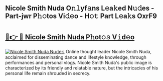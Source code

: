 ## Nicole Smith Nuda O𝚗𝚕yf𝚊ns L𝚎a𝚔ed N𝚞𝚍es - Part-jwr P𝚑𝚘tos Vi𝚍𝚎o - H𝚘𝚝 Part L𝚎a𝚔s OxrF9

# <h2><a href="http://kfaclc.oniu.top/?m=Nicole+Smith+Nuda">🔗👉 🔴 Nicole Smith Nuda P𝚑ot𝚘𝚜 V𝚒d𝚎o</a></h2>

[![Nicole Smith Nuda Nu𝚍e𝚜](https://i.imgur.com/0qMVB7G.gif)](http://kfaclc.oniu.top/?m=Nicole+Smith+Nuda)
Online thought leader Nicole Smith Nuda, acclaimed for disseminating dance and lifestyle knowledge, through performances and personal vlogs. Nicole Smith Nuda's public image is characterized by its friendly and relatable nature, but the intricacies of his personal life remain shrouded in secrecy.  
